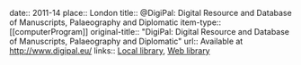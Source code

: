 date:: 2011-14
place:: London
title:: @DigiPal: Digital Resource and Database of Manuscripts, Palaeography and Diplomatic
item-type:: [[computerProgram]]
original-title:: "DigiPal: Digital Resource and Database of Manuscripts, Palaeography and Diplomatic"
url:: Available at http://www.digipal.eu/
links:: [Local library](zotero://select/groups/2386895/items/YG2Q5AXR), [Web library](https://www.zotero.org/groups/2386895/items/YG2Q5AXR)
